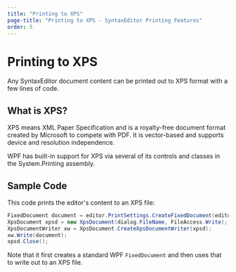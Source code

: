 ```yaml
---
title: "Printing to XPS"
page-title: "Printing to XPS - SyntaxEditor Printing Features"
order: 5
---
```

# Printing to XPS

Any SyntaxEditor document content can be printed out to XPS format with a few lines of code.

## What is XPS?

XPS means XML Paper Specification and is a royalty-free document format created by Microsoft to compete with PDF.  It is vector-based and supports device and resolution independence.

WPF has built-in support for XPS via several of its controls and classes in the System.Printing assembly.

## Sample Code

This code prints the editor's content to an XPS file:

```csharp
FixedDocument document = editor.PrintSettings.CreateFixedDocument(editor);
XpsDocument xpsd = new XpsDocument(dialog.FileName, FileAccess.Write);
XpsDocumentWriter xw = XpsDocument.CreateXpsDocumentWriter(xpsd);
xw.Write(document);
xpsd.Close();
```

Note that it first creates a standard WPF `FixedDocument` and then uses that to write out to an XPS file.
